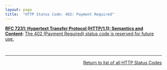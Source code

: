 ```yaml
---
layout: page
title:  "HTTP Status Code: 402: Payment Required"
---
```


**[RFC 7231: Hypertext Transfer Protocol (HTTP/1.1): Semantics and Content](/specs/IETF/RFC/7231 "The Hypertext Transfer Protocol (HTTP) is an application-level protocol for distributed, collaborative, hypertext information systems. This document defines the semantics of HTTP/1.1 messages as expressed by request methods, request header fields, response status codes, and response header fields, along with the payload of messages (metadata and body content) and mechanisms for content negotiation."):** [The 402 (Payment Required) status code is reserved for future use.](http://tools.ietf.org/html/rfc7231#section-6.5.2)

<br/>
<hr/>

<p style="text-align: right"><a href="../http-status-codes">Return to list of all HTTP Status Codes</a></p>